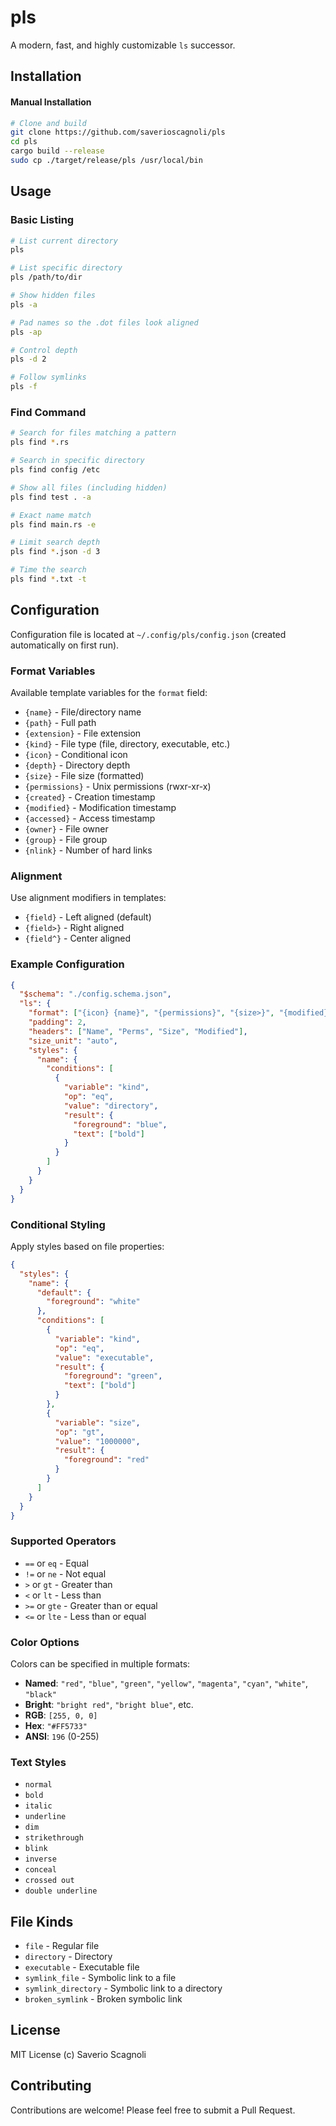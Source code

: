 # pls

A modern, fast, and highly customizable `ls` successor.

## Installation

#### Manual Installation

```bash
# Clone and build
git clone https://github.com/saverioscagnoli/pls
cd pls
cargo build --release
sudo cp ./target/release/pls /usr/local/bin
```

## Usage

### Basic Listing

```bash
# List current directory
pls

# List specific directory
pls /path/to/dir

# Show hidden files
pls -a

# Pad names so the .dot files look aligned
pls -ap

# Control depth
pls -d 2

# Follow symlinks
pls -f
```

### Find Command

```bash
# Search for files matching a pattern
pls find *.rs

# Search in specific directory
pls find config /etc

# Show all files (including hidden)
pls find test . -a

# Exact name match
pls find main.rs -e

# Limit search depth
pls find *.json -d 3

# Time the search
pls find *.txt -t
```

## Configuration

Configuration file is located at `~/.config/pls/config.json` (created automatically on first run).

### Format Variables

Available template variables for the `format` field:

- `{name}` - File/directory name
- `{path}` - Full path
- `{extension}` - File extension
- `{kind}` - File type (file, directory, executable, etc.)
- `{icon}` - Conditional icon
- `{depth}` - Directory depth
- `{size}` - File size (formatted)
- `{permissions}` - Unix permissions (rwxr-xr-x)
- `{created}` - Creation timestamp
- `{modified}` - Modification timestamp
- `{accessed}` - Access timestamp
- `{owner}` - File owner
- `{group}` - File group
- `{nlink}` - Number of hard links

### Alignment

Use alignment modifiers in templates:

- `{field}` - Left aligned (default)
- `{field>}` - Right aligned
- `{field^}` - Center aligned

### Example Configuration

```json
{
  "$schema": "./config.schema.json",
  "ls": {
    "format": ["{icon} {name}", "{permissions}", "{size>}", "{modified}"],
    "padding": 2,
    "headers": ["Name", "Perms", "Size", "Modified"],
    "size_unit": "auto",
    "styles": {
      "name": {
        "conditions": [
          {
            "variable": "kind",
            "op": "eq",
            "value": "directory",
            "result": {
              "foreground": "blue",
              "text": ["bold"]
            }
          }
        ]
      }
    }
  }
}
```

### Conditional Styling

Apply styles based on file properties:

```json
{
  "styles": {
    "name": {
      "default": {
        "foreground": "white"
      },
      "conditions": [
        {
          "variable": "kind",
          "op": "eq",
          "value": "executable",
          "result": {
            "foreground": "green",
            "text": ["bold"]
          }
        },
        {
          "variable": "size",
          "op": "gt",
          "value": "1000000",
          "result": {
            "foreground": "red"
          }
        }
      ]
    }
  }
}
```

### Supported Operators

- `==` or `eq` - Equal
- `!=` or `ne` - Not equal
- `>` or `gt` - Greater than
- `<` or `lt` - Less than
- `>=` or `gte` - Greater than or equal
- `<=` or `lte` - Less than or equal

### Color Options

Colors can be specified in multiple formats:

- **Named**: `"red"`, `"blue"`, `"green"`, `"yellow"`, `"magenta"`, `"cyan"`, `"white"`, `"black"`
- **Bright**: `"bright red"`, `"bright blue"`, etc.
- **RGB**: `[255, 0, 0]`
- **Hex**: `"#FF5733"`
- **ANSI**: `196` (0-255)

### Text Styles

- `normal`
- `bold`
- `italic`
- `underline`
- `dim`
- `strikethrough`
- `blink`
- `inverse`
- `conceal`
- `crossed out`
- `double underline`

## File Kinds

- `file` - Regular file
- `directory` - Directory
- `executable` - Executable file
- `symlink_file` - Symbolic link to a file
- `symlink_directory` - Symbolic link to a directory
- `broken_symlink` - Broken symbolic link

## License

MIT License (c) Saverio Scagnoli

## Contributing

Contributions are welcome! Please feel free to submit a Pull Request.
